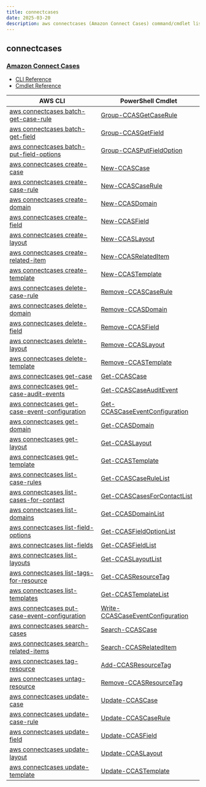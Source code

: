 ```yaml
---
title: connectcases
date: 2025-03-20
description: aws connectcases (Amazon Connect Cases) command/cmdlet list.
---
```


## connectcases

### [Amazon Connect Cases](https://aws.amazon.com/connect/cases/)

* [CLI Reference](https://awscli.amazonaws.com/v2/documentation/api/latest/reference/connectcases/index.html)
* [Cmdlet Reference](https://docs.aws.amazon.com/powershell/latest/reference/items/ConnectCases_cmdlets.html)

|AWS CLI|PowerShell Cmdlet|
|----|----|
|[aws connectcases batch-get-case-rule](https://awscli.amazonaws.com/v2/documentation/api/latest/reference/connectcases/batch-get-case-rule.html)|[Group-CCASGetCaseRule](https://docs.aws.amazon.com/powershell/latest/reference/items/Group-CCASGetCaseRule.html)|
|[aws connectcases batch-get-field](https://awscli.amazonaws.com/v2/documentation/api/latest/reference/connectcases/batch-get-field.html)|[Group-CCASGetField](https://docs.aws.amazon.com/powershell/latest/reference/items/Group-CCASGetField.html)|
|[aws connectcases batch-put-field-options](https://awscli.amazonaws.com/v2/documentation/api/latest/reference/connectcases/batch-put-field-options.html)|[Group-CCASPutFieldOption](https://docs.aws.amazon.com/powershell/latest/reference/items/Group-CCASPutFieldOption.html)|
|[aws connectcases create-case](https://awscli.amazonaws.com/v2/documentation/api/latest/reference/connectcases/create-case.html)|[New-CCASCase](https://docs.aws.amazon.com/powershell/latest/reference/items/New-CCASCase.html)|
|[aws connectcases create-case-rule](https://awscli.amazonaws.com/v2/documentation/api/latest/reference/connectcases/create-case-rule.html)|[New-CCASCaseRule](https://docs.aws.amazon.com/powershell/latest/reference/items/New-CCASCaseRule.html)|
|[aws connectcases create-domain](https://awscli.amazonaws.com/v2/documentation/api/latest/reference/connectcases/create-domain.html)|[New-CCASDomain](https://docs.aws.amazon.com/powershell/latest/reference/items/New-CCASDomain.html)|
|[aws connectcases create-field](https://awscli.amazonaws.com/v2/documentation/api/latest/reference/connectcases/create-field.html)|[New-CCASField](https://docs.aws.amazon.com/powershell/latest/reference/items/New-CCASField.html)|
|[aws connectcases create-layout](https://awscli.amazonaws.com/v2/documentation/api/latest/reference/connectcases/create-layout.html)|[New-CCASLayout](https://docs.aws.amazon.com/powershell/latest/reference/items/New-CCASLayout.html)|
|[aws connectcases create-related-item](https://awscli.amazonaws.com/v2/documentation/api/latest/reference/connectcases/create-related-item.html)|[New-CCASRelatedItem](https://docs.aws.amazon.com/powershell/latest/reference/items/New-CCASRelatedItem.html)|
|[aws connectcases create-template](https://awscli.amazonaws.com/v2/documentation/api/latest/reference/connectcases/create-template.html)|[New-CCASTemplate](https://docs.aws.amazon.com/powershell/latest/reference/items/New-CCASTemplate.html)|
|[aws connectcases delete-case-rule](https://awscli.amazonaws.com/v2/documentation/api/latest/reference/connectcases/delete-case-rule.html)|[Remove-CCASCaseRule](https://docs.aws.amazon.com/powershell/latest/reference/items/Remove-CCASCaseRule.html)|
|[aws connectcases delete-domain](https://awscli.amazonaws.com/v2/documentation/api/latest/reference/connectcases/delete-domain.html)|[Remove-CCASDomain](https://docs.aws.amazon.com/powershell/latest/reference/items/Remove-CCASDomain.html)|
|[aws connectcases delete-field](https://awscli.amazonaws.com/v2/documentation/api/latest/reference/connectcases/delete-field.html)|[Remove-CCASField](https://docs.aws.amazon.com/powershell/latest/reference/items/Remove-CCASField.html)|
|[aws connectcases delete-layout](https://awscli.amazonaws.com/v2/documentation/api/latest/reference/connectcases/delete-layout.html)|[Remove-CCASLayout](https://docs.aws.amazon.com/powershell/latest/reference/items/Remove-CCASLayout.html)|
|[aws connectcases delete-template](https://awscli.amazonaws.com/v2/documentation/api/latest/reference/connectcases/delete-template.html)|[Remove-CCASTemplate](https://docs.aws.amazon.com/powershell/latest/reference/items/Remove-CCASTemplate.html)|
|[aws connectcases get-case](https://awscli.amazonaws.com/v2/documentation/api/latest/reference/connectcases/get-case.html)|[Get-CCASCase](https://docs.aws.amazon.com/powershell/latest/reference/items/Get-CCASCase.html)|
|[aws connectcases get-case-audit-events](https://awscli.amazonaws.com/v2/documentation/api/latest/reference/connectcases/get-case-audit-events.html)|[Get-CCASCaseAuditEvent](https://docs.aws.amazon.com/powershell/latest/reference/items/Get-CCASCaseAuditEvent.html)|
|[aws connectcases get-case-event-configuration](https://awscli.amazonaws.com/v2/documentation/api/latest/reference/connectcases/get-case-event-configuration.html)|[Get-CCASCaseEventConfiguration](https://docs.aws.amazon.com/powershell/latest/reference/items/Get-CCASCaseEventConfiguration.html)|
|[aws connectcases get-domain](https://awscli.amazonaws.com/v2/documentation/api/latest/reference/connectcases/get-domain.html)|[Get-CCASDomain](https://docs.aws.amazon.com/powershell/latest/reference/items/Get-CCASDomain.html)|
|[aws connectcases get-layout](https://awscli.amazonaws.com/v2/documentation/api/latest/reference/connectcases/get-layout.html)|[Get-CCASLayout](https://docs.aws.amazon.com/powershell/latest/reference/items/Get-CCASLayout.html)|
|[aws connectcases get-template](https://awscli.amazonaws.com/v2/documentation/api/latest/reference/connectcases/get-template.html)|[Get-CCASTemplate](https://docs.aws.amazon.com/powershell/latest/reference/items/Get-CCASTemplate.html)|
|[aws connectcases list-case-rules](https://awscli.amazonaws.com/v2/documentation/api/latest/reference/connectcases/list-case-rules.html)|[Get-CCASCaseRuleList](https://docs.aws.amazon.com/powershell/latest/reference/items/Get-CCASCaseRuleList.html)|
|[aws connectcases list-cases-for-contact](https://awscli.amazonaws.com/v2/documentation/api/latest/reference/connectcases/list-cases-for-contact.html)|[Get-CCASCasesForContactList](https://docs.aws.amazon.com/powershell/latest/reference/items/Get-CCASCasesForContactList.html)|
|[aws connectcases list-domains](https://awscli.amazonaws.com/v2/documentation/api/latest/reference/connectcases/list-domains.html)|[Get-CCASDomainList](https://docs.aws.amazon.com/powershell/latest/reference/items/Get-CCASDomainList.html)|
|[aws connectcases list-field-options](https://awscli.amazonaws.com/v2/documentation/api/latest/reference/connectcases/list-field-options.html)|[Get-CCASFieldOptionList](https://docs.aws.amazon.com/powershell/latest/reference/items/Get-CCASFieldOptionList.html)|
|[aws connectcases list-fields](https://awscli.amazonaws.com/v2/documentation/api/latest/reference/connectcases/list-fields.html)|[Get-CCASFieldList](https://docs.aws.amazon.com/powershell/latest/reference/items/Get-CCASFieldList.html)|
|[aws connectcases list-layouts](https://awscli.amazonaws.com/v2/documentation/api/latest/reference/connectcases/list-layouts.html)|[Get-CCASLayoutList](https://docs.aws.amazon.com/powershell/latest/reference/items/Get-CCASLayoutList.html)|
|[aws connectcases list-tags-for-resource](https://awscli.amazonaws.com/v2/documentation/api/latest/reference/connectcases/list-tags-for-resource.html)|[Get-CCASResourceTag](https://docs.aws.amazon.com/powershell/latest/reference/items/Get-CCASResourceTag.html)|
|[aws connectcases list-templates](https://awscli.amazonaws.com/v2/documentation/api/latest/reference/connectcases/list-templates.html)|[Get-CCASTemplateList](https://docs.aws.amazon.com/powershell/latest/reference/items/Get-CCASTemplateList.html)|
|[aws connectcases put-case-event-configuration](https://awscli.amazonaws.com/v2/documentation/api/latest/reference/connectcases/put-case-event-configuration.html)|[Write-CCASCaseEventConfiguration](https://docs.aws.amazon.com/powershell/latest/reference/items/Write-CCASCaseEventConfiguration.html)|
|[aws connectcases search-cases](https://awscli.amazonaws.com/v2/documentation/api/latest/reference/connectcases/search-cases.html)|[Search-CCASCase](https://docs.aws.amazon.com/powershell/latest/reference/items/Search-CCASCase.html)|
|[aws connectcases search-related-items](https://awscli.amazonaws.com/v2/documentation/api/latest/reference/connectcases/search-related-items.html)|[Search-CCASRelatedItem](https://docs.aws.amazon.com/powershell/latest/reference/items/Search-CCASRelatedItem.html)|
|[aws connectcases tag-resource](https://awscli.amazonaws.com/v2/documentation/api/latest/reference/connectcases/tag-resource.html)|[Add-CCASResourceTag](https://docs.aws.amazon.com/powershell/latest/reference/items/Add-CCASResourceTag.html)|
|[aws connectcases untag-resource](https://awscli.amazonaws.com/v2/documentation/api/latest/reference/connectcases/untag-resource.html)|[Remove-CCASResourceTag](https://docs.aws.amazon.com/powershell/latest/reference/items/Remove-CCASResourceTag.html)|
|[aws connectcases update-case](https://awscli.amazonaws.com/v2/documentation/api/latest/reference/connectcases/update-case.html)|[Update-CCASCase](https://docs.aws.amazon.com/powershell/latest/reference/items/Update-CCASCase.html)|
|[aws connectcases update-case-rule](https://awscli.amazonaws.com/v2/documentation/api/latest/reference/connectcases/update-case-rule.html)|[Update-CCASCaseRule](https://docs.aws.amazon.com/powershell/latest/reference/items/Update-CCASCaseRule.html)|
|[aws connectcases update-field](https://awscli.amazonaws.com/v2/documentation/api/latest/reference/connectcases/update-field.html)|[Update-CCASField](https://docs.aws.amazon.com/powershell/latest/reference/items/Update-CCASField.html)|
|[aws connectcases update-layout](https://awscli.amazonaws.com/v2/documentation/api/latest/reference/connectcases/update-layout.html)|[Update-CCASLayout](https://docs.aws.amazon.com/powershell/latest/reference/items/Update-CCASLayout.html)|
|[aws connectcases update-template](https://awscli.amazonaws.com/v2/documentation/api/latest/reference/connectcases/update-template.html)|[Update-CCASTemplate](https://docs.aws.amazon.com/powershell/latest/reference/items/Update-CCASTemplate.html)|

